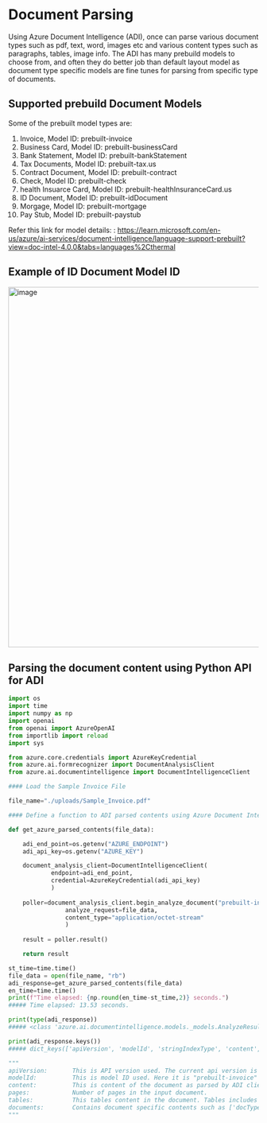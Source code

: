 # Document Parsing

Using Azure Document Intelligence (ADI), once can parse various document types such as pdf, text, word, images etc and various content types such as paragraphs, tables, image info. The ADI has many prebuild models to choose from, and often they do better job than default layout model as document type specific models are fine tunes for parsing from specific type of documents. 

## Supported prebuild Document Models

Some of the prebuilt model types are:

1. Invoice, Model ID: prebuilt-invoice
2. Business Card, Model ID: prebuilt-businessCard
3. Bank Statement, Model ID: prebuilt-bankStatement
4. Tax Documents, Model ID: prebuilt-tax.us
5. Contract Document, Model ID: prebuilt-contract
6. Check, Model ID: prebuilt-check
7. health Insuarce Card, Model ID: prebuilt-healthInsuranceCard.us
8. ID Document, Model ID: prebuilt-idDocument
9. Morgage, Model ID: prebuilt-mortgage
10. Pay Stub, Model ID: prebuilt-paystub


Refer this link for model details: : https://learn.microsoft.com/en-us/azure/ai-services/document-intelligence/language-support-prebuilt?view=doc-intel-4.0.0&tabs=languages%2Cthermal

## Example of ID Document Model ID

<img width="725" alt="image" src="https://github.com/user-attachments/assets/bd741971-938c-4ba2-9249-74f59bae9cd7">


## Parsing the document content using Python API for ADI

```python
import os
import time
import numpy as np
import openai
from openai import AzureOpenAI
from importlib import reload
import sys

from azure.core.credentials import AzureKeyCredential
from azure.ai.formrecognizer import DocumentAnalysisClient
from azure.ai.documentintelligence import DocumentIntelligenceClient

#### Load the Sample Invoice File

file_name="./uploads/Sample_Invoice.pdf"

#### Define a function to ADI parsed contents using Azure Document Intelligence Client

def get_azure_parsed_contents(file_data):

    adi_end_point=os.getenv("AZURE_ENDPOINT")
    adi_api_key=os.getenv("AZURE_KEY")

    document_analysis_client=DocumentIntelligenceClient(
            endpoint=adi_end_point, 
            credential=AzureKeyCredential(adi_api_key)
            )
    
    poller=document_analysis_client.begin_analyze_document("prebuilt-invoice",
                analyze_request=file_data,
                content_type="application/octet-stream"
                )
    
    result = poller.result()

    return result

st_time=time.time()
file_data = open(file_name, "rb")
adi_response=get_azure_parsed_contents(file_data)
en_time=time.time()
print(f"Time elapsed: {np.round(en_time-st_time,2)} seconds.")
##### Time elapsed: 13.53 seconds.

print(type(adi_response))
##### <class 'azure.ai.documentintelligence.models._models.AnalyzeResult'>

print(adi_response.keys())
##### dict_keys(['apiVersion', 'modelId', 'stringIndexType', 'content', 'pages', 'tables', 'styles', 'documents', 'contentFormat'])

"""
apiVersion:       This is API version used. The current api version is "'2024-02-29-preview'"
modelId:          This is model ID used. Here it is "prebuilt-invoice"
content:          This is content of the document as parsed by ADI client.
pages:            Number of pages in the input document.
tables:           This tables content in the document. Tables includes list of any table like content in the input documents and not necsssarily explit tables from document.
documents:        Contains document specific contents such as ['docType', 'boundingRegions', 'fields', 'confidence', 'spans'].
"""

